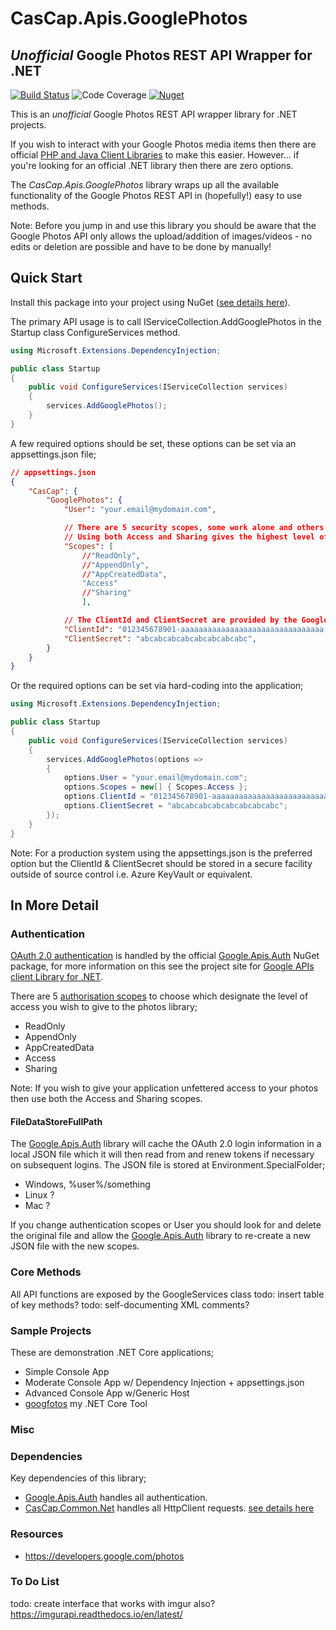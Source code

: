 # CasCap.Apis.GooglePhotos
## *Unofficial* Google Photos REST API Wrapper for .NET

[azdo-badge]: https://dev.azure.com/f2calv/github/_apis/build/status/f2calv.CasCap.Apis.GooglePhotos?branchName=master
[azdo-url]: https://dev.azure.com/f2calv/github/_build/latest?definitionId=7&branchName=master
[azdo-coverage-url]: https://img.shields.io/azure-devops/coverage/f2calv/github/7
[CasCap.Apis.GooglePhotos-badge]: https://img.shields.io/nuget/v/CasCap.Apis.GooglePhotos?color=blue
[CasCap.Apis.GooglePhotos-url]: https://nuget.org/packages/CasCap.Apis.GooglePhotos

[![Build Status][azdo-badge]][azdo-url] ![Code Coverage][azdo-coverage-url] [![Nuget][CasCap.Apis.GooglePhotos-badge]][CasCap.Apis.GooglePhotos-url]

This is an *unofficial* Google Photos REST API wrapper library for .NET projects.

If you wish to interact with your Google Photos media items then there are official [PHP and Java Client Libraries](https://developers.google.com/photos/library/guides/client-libraries) to make this easier. However... if you're looking for an official .NET library then there are zero options.

The *CasCap.Apis.GooglePhotos* library wraps up all the available functionality of the Google Photos REST API in (hopefully!) easy to use methods.

Note: Before you jump in and use this library you should be aware that the Google Photos API only allows the upload/addition of images/videos - no edits or deletion are possible and have to be done by manually!

## Quick Start

Install this package into your project using NuGet ([see details here](https://www.nuget.org/packages/CasCap.Apis.GooglePhotos/)).

The primary API usage is to call IServiceCollection.AddGooglePhotos in the Startup class ConfigureServices method.
```csharp
using Microsoft.Extensions.DependencyInjection;

public class Startup
{
    public void ConfigureServices(IServiceCollection services)
    {
        services.AddGooglePhotos();
    }
}
```

A few required options should be set, these options can be set via an appsettings.json file;

```json
// appsettings.json
{
    "CasCap": {
        "GooglePhotos": {
            "User": "your.email@mydomain.com",

            // There are 5 security scopes, some work alone and others can be combined with others.
            // Using both Access and Sharing gives the highest level of access. 
            "Scopes": [
                //"ReadOnly",
                //"AppendOnly",
                //"AppCreatedData",
                "Access"
                //"Sharing"
                ],

            // The ClientId and ClientSecret are provided by the Google Console.
            "ClientId": "012345678901-aaaaaaaaaaaaaaaaaaaaaaaaaaaaaaaa.apps.googleusercontent.com",
            "ClientSecret": "abcabcabcabcabcabcabcabc",
        }
    }
}
```

Or the required options can be set via hard-coding into the application;
```csharp
using Microsoft.Extensions.DependencyInjection;

public class Startup
{
    public void ConfigureServices(IServiceCollection services)
    {
        services.AddGooglePhotos(options =>
        {
            options.User = "your.email@mydomain.com";
            options.Scopes = new[] { Scopes.Access };
            options.ClientId = "012345678901-aaaaaaaaaaaaaaaaaaaaaaaaaaaaaaaa.apps.googleusercontent.com";
            options.ClientSecret = "abcabcabcabcabcabcabcabc";
        });
    }
}
```

Note: For a production system using the appsettings.json is the preferred option but the ClientId & ClientSecret should be stored in a secure facility outside of source control i.e. Azure KeyVault or equivalent.

## In More Detail

### Authentication

[OAuth 2.0 authentication](https://developers.google.com/identity/protocols/oauth2) is handled by the official [Google.Apis.Auth](https://www.nuget.org/packages/Google.Apis.Auth/) NuGet package, for more information on this see the project site for [Google APIs client Library for .NET](https://github.com/googleapis/google-api-dotnet-client).

There are 5 [authorisation scopes](https://developers.google.com/photos/library/guides/authorization) to choose which designate the level of access you wish to give to the photos library;

- ReadOnly
- AppendOnly
- AppCreatedData
- Access
- Sharing

Note: If you wish to give your application unfettered access to your photos then use both the Access and Sharing scopes.

#### FileDataStoreFullPath

The [Google.Apis.Auth](https://www.nuget.org/packages/Google.Apis.Auth/) library will cache the OAuth 2.0 login information in a local JSON file which it will then read from and renew tokens if necessary on subsequent logins. The JSON file is stored at Environment.SpecialFolder;

- Windows, %user%/something
- Linux ?
- Mac ?

If you change authentication scopes or User you should look for and delete the original file and allow the [Google.Apis.Auth](https://www.nuget.org/packages/Google.Apis.Auth/) library to re-create a new JSON file with the new scopes.

### Core Methods

All API functions are exposed by the GoogleServices class
todo: insert table of key methods?
todo: self-documenting XML comments?

### Sample Projects

These are demonstration .NET Core applications;

- Simple Console App
- Moderate Console App w/ Dependency Injection + appsettings.json
- Advanced Console App w/Generic Host
- [googfotos](https://github.com/f2calv/googfotos) my .NET Core Tool 

### Misc

### Dependencies

Key dependencies of this library;

- [Google.Apis.Auth](https://www.nuget.org/packages/Google.Apis.Auth/) handles all authentication.
- [CasCap.Common.Net](https://www.nuget.org/packages/CasCap.Common.Net/) handles all HttpClient requests.
[see details here](https://www.nuget.org/packages/CasCap.Apis.GooglePhotos/)

### Resources

- https://developers.google.com/photos

### To Do List

todo: create interface that works with imgur also?
https://imgurapi.readthedocs.io/en/latest/